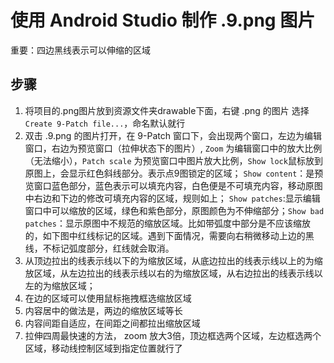 # 使用 Android Studio 制作 .9.png 图片

重要：四边黑线表示可以伸缩的区域

## 步骤

1. 将项目的.png图片放到资源文件夹drawable下面，右键 .png 的图片 选择 `Create 9-Patch file...`，命名默认就行
2. 双击 .9.png 的图片打开，在 9-Patch 窗口下，会出现两个窗口，左边为编辑窗口，右边为预览窗口（拉伸状态下的图片）, `Zoom` 为编辑窗口中的放大比例（无法缩小），`Patch scale` 为预览窗口中图片放大比例，`Show lock`鼠标放到原图上，会显示红色斜线部分。表示点9图锁定的区域； `Show content`：是预览窗口蓝色部分，蓝色表示可以填充内容，白色便是不可填充内容，移动原图中右边和下边的修改可填充内容的区域，规则如上； `Show patches`:显示编辑窗口中可以缩放的区域，绿色和紫色部分，原图颜色为不伸缩部分；`Show bad patches`：显示原图中不规范的缩放区域。比如带弧度中部分是不应该缩放的，如下图中红线标记的区域。遇到下面情况，需要向右稍微移动上边的黑线，不标记弧度部分，红线就会取消。
3. 从顶边拉出的线表示线以下的为缩放区域，从底边拉出的线表示线以上的为缩放区域，从左边拉出的线表示线以右的为缩放区域，从右边拉出的线表示线以左的为缩放区域；
4. 在边的区域可以使用鼠标拖拽框选缩放区域
5. 内容居中的做法是，两边的缩放区域等长
6. 内容间距自适应，在间距之间都拉出缩放区域
7. 拉伸四周最快速的方法， zoom 放大3倍，顶边框选两个区域，左边框选两个区域，移动线控制区域到指定位置就行了